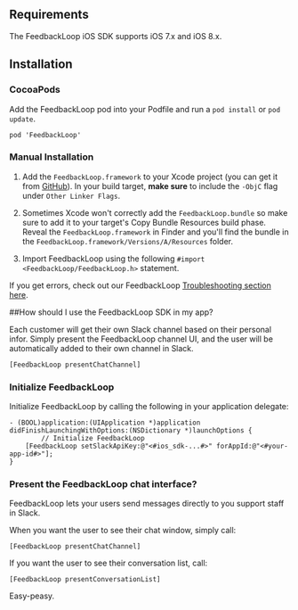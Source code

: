 ## Requirements
The FeedbackLoop iOS SDK supports iOS 7.x and iOS 8.x.

## Installation

### CocoaPods
Add the FeedbackLoop pod into your Podfile and run a `pod install` or `pod update`.

	pod 'FeedbackLoop'

### Manual Installation

1. Add the `FeedbackLoop.framework` to your Xcode project (you can get it from [GitHub](https://github.com/phoenixbox/feedbackloop-ios-sdk)). In your build target, **make sure** to include the `-ObjC` flag under `Other Linker Flags`.

2. Sometimes Xcode won't correctly add the `FeedbackLoop.bundle` so make sure to add it to your target's Copy Bundle Resources build phase. Reveal the `FeedbackLoop.framework` in Finder and you'll find the bundle in the `FeedbackLoop.framework/Versions/A/Resources` folder.

3. Import FeedbackLoop using the following `#import <FeedbackLoop/FeedbackLoop.h>` statement.

If you get errors, check out our FeedbackLoop [Troubleshooting section here](http://getfeedbackloop.com/documentation/ios).

##How should I use the FeedbackLoop SDK in my app?

Each customer will get their own Slack channel based on their personal infor. Simply present the FeedbackLoop channel UI, and the user will be automatically added to their own channel in Slack.

`[FeedbackLoop presentChatChannel]`


### Initialize FeedbackLoop
Initialize FeedbackLoop by calling the following in your application delegate:

	- (BOOL)application:(UIApplication *)application didFinishLaunchingWithOptions:(NSDictionary *)launchOptions {
			// Initialize FeedbackLoop
    	[FeedbackLoop setSlackApiKey:@"<#ios_sdk-...#>" forAppId:@"<#your-app-id#>"];
	}

### Present the FeedbackLoop chat interface?

FeedbackLoop lets your users send messages directly to you support staff in Slack.

When you want the user to see their chat window, simply call:

`[FeedbackLoop presentChatChannel]`

If you want the user to see their conversation list, call:

`[FeedbackLoop presentConversationList]`

Easy-peasy.